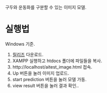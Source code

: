 구두와 운동화를 구분할 수 있는 이미지 모델.

# 실행법
Windows  기준.
1. [릴리즈](https://github.com/nabuno/image-model/releases) 다운로드.
2. XAMPP 실행하고 htdocs 폴더에 파일들을 복사.
3. http://localhost/aitest_image.html 접속.
4. Up 버튼을 눌러 이미지 업로드.
5. start prediction 버튼을 눌러 모델 가동.
6. view result 버튼을 눌러 결과 확인..